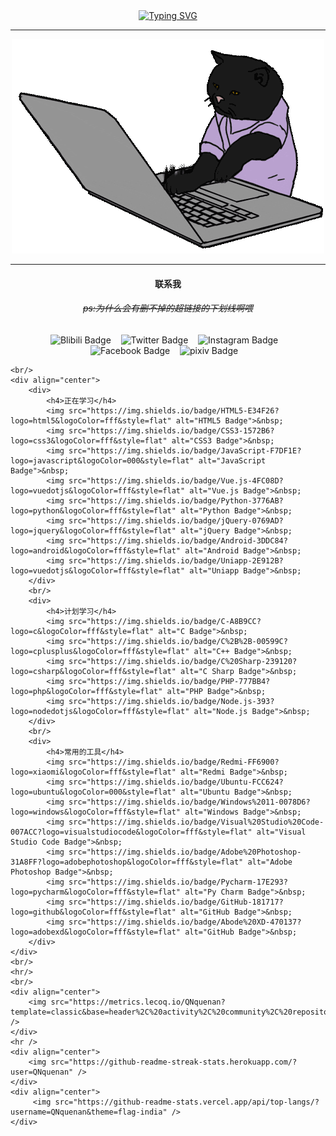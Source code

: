 <div>
    <div align="center">
        <a href="https://quenan.top" align="center">
            <img src="https://readme-typing-svg.demolab.com?font=JetBrains+Mono&pause=1000&color=2F2F2F&center=true&vCenter=true&random=false&width=435&lines=Welcome+to+my+GitHub;%E6%AC%A2%E8%BF%8E%E6%9D%A5%E5%88%B0%E6%88%91%E7%9A%84GitHub" alt="Typing SVG" />
        </a>
        <hr />
        <img src="https://raw.githubusercontent.com/heartyang520/HeartYang.github.io/main/share/hacker_a.gif">
    </div>
    <hr/>
    <div align="center">
        <h4>联系我</h4>
        <h6><del><i>ps:为什么会有删不掉的超链接的下划线啊喂</i></del></h6>
        <a href="https://space.bilibili.com/495882959" style="text-decoration: none;">
            <img src="https://img.shields.io/badge/bilibili-FB7299?logo=bilibili&logoColor=fff&style=flat" alt="Blibili Badge">
        </a>&nbsp;&nbsp;
        <a href="https://twitter.com/QNquenan" style="text-decoration: none;">
            <img src="https://img.shields.io/badge/Twitter-1897F1?logo=twitter&logoColor=fff&style=flat" alt="Twitter Badge">
        </a>&nbsp;&nbsp;
        <a href="https://www.instagram.com/qnquenan/" style="text-decoration: none;">
            <img src="https://img.shields.io/badge/Instagram-FE1A59?logo=instagram&logoColor=fff&style=flat" alt="Instagram Badge">
        </a>&nbsp;&nbsp;
        <a href="https://www.facebook.com/profile.php?id=61553572113166" style="text-decoration: none;">
            <img src="https://img.shields.io/badge/Facebook-0866FF?logo=facebook&logoColor=fff&style=flat" alt="Facebook Badge">
        </a>&nbsp;&nbsp;
        <a href="https://www.pixiv.net/users/76050975" style="text-decoration: none;">
            <img src="https://img.shields.io/badge/pixiv-0196FA?logo=pixiv&logoColor=fff&style=flat" alt="pixiv Badge">
        </a>&nbsp;&nbsp;
    </div>

    <br/>
    <div align="center">
        <div>
            <h4>正在学习</h4>
            <img src="https://img.shields.io/badge/HTML5-E34F26?logo=html5&logoColor=fff&style=flat" alt="HTML5 Badge">&nbsp;
            <img src="https://img.shields.io/badge/CSS3-1572B6?logo=css3&logoColor=fff&style=flat" alt="CSS3 Badge">&nbsp;
            <img src="https://img.shields.io/badge/JavaScript-F7DF1E?logo=javascript&logoColor=000&style=flat" alt="JavaScript Badge">&nbsp;
            <img src="https://img.shields.io/badge/Vue.js-4FC08D?logo=vuedotjs&logoColor=fff&style=flat" alt="Vue.js Badge">&nbsp;
            <img src="https://img.shields.io/badge/Python-3776AB?logo=python&logoColor=fff&style=flat" alt="Python Badge">&nbsp;
            <img src="https://img.shields.io/badge/jQuery-0769AD?logo=jquery&logoColor=fff&style=flat" alt="jQuery Badge">&nbsp;
            <img src="https://img.shields.io/badge/Android-3DDC84?logo=android&logoColor=fff&style=flat" alt="Android Badge">&nbsp;
            <img src="https://img.shields.io/badge/Uniapp-2E912B?logo=vuedotjs&logoColor=fff&style=flat" alt="Uniapp Badge">&nbsp;
        </div>
        <br/>
        <div>
            <h4>计划学习</h4>
            <img src="https://img.shields.io/badge/C-A8B9CC?logo=c&logoColor=fff&style=flat" alt="C Badge">&nbsp;
            <img src="https://img.shields.io/badge/C%2B%2B-00599C?logo=cplusplus&logoColor=fff&style=flat" alt="C++ Badge">&nbsp;
            <img src="https://img.shields.io/badge/C%20Sharp-239120?logo=csharp&logoColor=fff&style=flat" alt="C Sharp Badge">&nbsp;
            <img src="https://img.shields.io/badge/PHP-777BB4?logo=php&logoColor=fff&style=flat" alt="PHP Badge">&nbsp;
            <img src="https://img.shields.io/badge/Node.js-393?logo=nodedotjs&logoColor=fff&style=flat" alt="Node.js Badge">&nbsp;
        </div>
        <br/>
        <div>
            <h4>常用的工具</h4>
            <img src="https://img.shields.io/badge/Redmi-FF6900?logo=xiaomi&logoColor=fff&style=flat" alt="Redmi Badge">&nbsp;
            <img src="https://img.shields.io/badge/Ubuntu-FCC624?logo=ubuntu&logoColor=000&style=flat" alt="Ubuntu Badge">&nbsp;
            <img src="https://img.shields.io/badge/Windows%2011-0078D6?logo=windows&logoColor=fff&style=flat" alt="Windows Badge">&nbsp;
            <img src="https://img.shields.io/badge/Visual%20Studio%20Code-007ACC?logo=visualstudiocode&logoColor=fff&style=flat" alt="Visual Studio Code Badge">&nbsp;
            <img src="https://img.shields.io/badge/Adobe%20Photoshop-31A8FF?logo=adobephotoshop&logoColor=fff&style=flat" alt="Adobe Photoshop Badge">&nbsp;
            <img src="https://img.shields.io/badge/Pycharm-17E293?logo=pycharm&logoColor=fff&style=flat" alt="Py Charm Badge">&nbsp;
            <img src="https://img.shields.io/badge/GitHub-181717?logo=github&logoColor=fff&style=flat" alt="GitHub Badge">&nbsp;
            <img src="https://img.shields.io/badge/Abode%20XD-470137?logo=adobexd&logoColor=fff&style=flat" alt="GitHub Badge">&nbsp;
        </div>
    </div>
    <br/>
    <hr/>
    <br/>
    <div align="center">
        <img src="https://metrics.lecoq.io/QNquenan?template=classic&base=header%2C%20activity%2C%20community%2C%20repositories%2C%20metadata&base.indepth=false&base.hireable=false&base.skip=false&config.timezone=Asia%2FShanghai" />
    </div>
    <hr />
    <div align="center">
        <img src="https://github-readme-streak-stats.herokuapp.com/?user=QNquenan" />
    </div>
    <div align="center">
         <img src="https://github-readme-stats.vercel.app/api/top-langs/?username=QNquenan&theme=flag-india" />
    </div>
</div>
